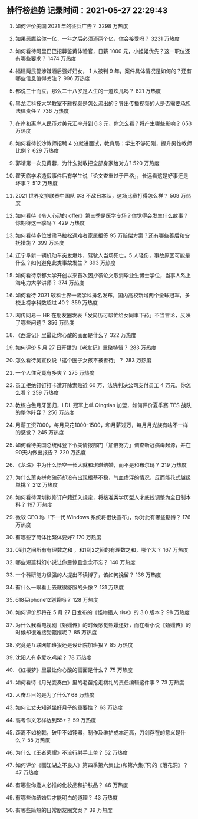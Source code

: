 
## 排行榜趋势 记录时间：2021-05-27 22:29:43
  
  1. 如何评价美国 2021 年的征兵广告？ 3298 万热度
    
  2. 如果恶魔给你一亿，一年之后必须还两个亿，你会接受吗？ 3231 万热度
    
  3. 如何看待阿里巴巴招募鉴黄体验官，日薪 1000 元，小姐姐优先？这一职位还有哪些要求？ 1474 万热度
    
  4. 福建两民警涉嫌酒后强奸妇女， 1 人被判 9 年，案件具体情况是如何的？还有哪些信息值得关注？ 996 万热度
    
  5. 都说三十而立，那么二十八岁是人生的一道坎儿吗？ 821 万热度
    
  6. 黑龙江科技大学教室不雅视频是怎么流出的？导出传播视频的人是否需要承担法律责任？ 736 万热度
    
  7. 在岸和离岸人民币对美元汇率升到 6.3 元，你怎么看？将产生哪些影响？ 653 万热度
    
  8. 如何看待长沙教师招聘 4 分就进面试，教育局：学生不够阳刚，提升男性教师比例？ 629 万热度
    
  9. 郭靖第一次见黄蓉，为什么就敢把全部身家给对方? 520 万热度
    
  10. 翟天临学术造假事件后有学生说「论文查重过于严格」，长远看这是好事还是坏事？ 512 万热度
    
  11. 2021 世界女排联赛中国队 0:3 不敌日本队，这场比赛打得怎么样？ 509 万热度
    
  12. 如何看待《令人心动的 offer》第三季是医学专场？你觉得会发生什么故事？你期待这一季吗？ 429 万热度
    
  13. 如何看待多位甘肃马拉松遇难者家属拒签 95 万赔偿方案？还有哪些善后和安抚措施？ 399 万热度
    
  14. 辽宁阜新一辆机动车突发爆炸，驾驶人当场死亡，5 人轻伤，事故原因可能是什么？如何避免此类事故发生？ 393 万热度
    
  15. 如何看待京都大学开创以来首次因抄袭论文取消毕业生博士学位，当事人系上海电力大学讲师？ 374 万热度
    
  16. 如何看待 2021 软科世界一流学科排名发布，国内高校新增两个全球冠军，多校上榜学科数超过 40？ 359 万热度
    
  17. 网传网易一 HR 在朋友圈发表「发简历可帮忙给女同事下药」不当言论，反映了哪些问题？ 356 万热度
    
  18. 《西游记》里最让你心酸的画面是什么？ 322 万热度
    
  19. 如何评价 5 月 27 日开播的《老友记》重聚特辑？ 283 万热度
    
  20. 怎么看待吴宣仪说「这个圈子女孩不被善待」？ 283 万热度
    
  21. 一个人住究竟有多爽？ 275 万热度
    
  22. 员工拒绝钉钉打卡遭开除索赔近 60 万，法院判决公司支付员工 4 万元，你怎么看？ 259 万热度
    
  23. 教练白色月牙回归，LDL 冠军上单 Qingtian 加盟，如何评价夏季赛 TES 战队的整体阵容？ 256 万热度
    
  24. 月薪工资7000，每月只花1000-1500，和月薪过万，每月月光族有啥不一样的感觉？ 245 万热度
    
  25. 如何看待美国总统拜登下令美情报部门「加倍努力」调查新冠病毒起源，并在90天内做出报告？ 220 万热度
    
  26. 《龙珠》中为什么悟空一长大就和琪琪结婚，而不是和布尔玛？ 219 万热度
    
  27. 为什么萧炎拼命磕药却没有出现根基不稳，气血虚浮的情况，反而能花式越级单挑？ 212 万热度
    
  28. 如何看待深圳拟修订户籍迁入规定，将核准类学历型人才底线调整为全日制本科？ 197 万热度
    
  29. 微软 CEO 称「下一代 Windows 系统将很快宣布」，你对此有哪些期待？ 176 万热度
    
  30. 有哪些字简体比繁体要好? 170 万热度
    
  31. 0到1之间所有有理数之和 ，和1到2之间的有理数之和，哪个大？ 167 万热度
    
  32. 哪些短篇科幻小说让你震惊且念念不忘？ 140 万热度
    
  33. 一个科研能力极强的人提出不读博了，该如何挽留？ 136 万热度
    
  34. 有什么一眼看上去就很舒服的头像？ 131 万热度
    
  35. 618买iphone12划算吗？ 128 万热度
    
  36. 如何评价即将在 5 月 27 日发布的《怪物猎人 rise》的 3.0 版本？ 98 万热度
    
  37. 为什么我看电视剧《甄嬛传》的时候感觉甄嬛还好，而在看小说《甄嬛传》的时候却很难接受甄嬛呢？ 85 万热度
    
  38. 究竟是互联网加班狠还是设计院加班狠？ 85 万热度
    
  39. 沈阳人有多爱吃鸡架？ 78 万热度
    
  40. 《红楼梦》里最让你心酸的画面是什么？ 75 万热度
    
  41. 如何看待《月光变奏曲》里的老苗抢走初礼的责任编辑这件事？ 73 万热度
    
  42. 人奋斗目的是为了什么? 68 万热度
    
  43. 如何让丈夫知道坐好月子的重要性？ 63 万热度
    
  44. 高考作文怎样达到55+？ 59 万热度
    
  45. 距离不如枪戟，破甲不如钝器，制作及维护成本还高，刀剑存在的意义是什么？ 55 万热度
    
  46. 为什么《王者荣耀》不流行射手上单？ 52 万热度
    
  47. 如何评价《画江湖之不良人》第四季第六集(上)和第六集(下)的《落花洞》？ 47 万热度
    
  48. 有哪些你逢人必推的化妆品和护肤品？ 46 万热度
    
  49. 有哪些你结婚后才能明白的道理？ 43 万热度
    
  50. 有哪些简短的日常朋友圈文案？ 39 万热度
    